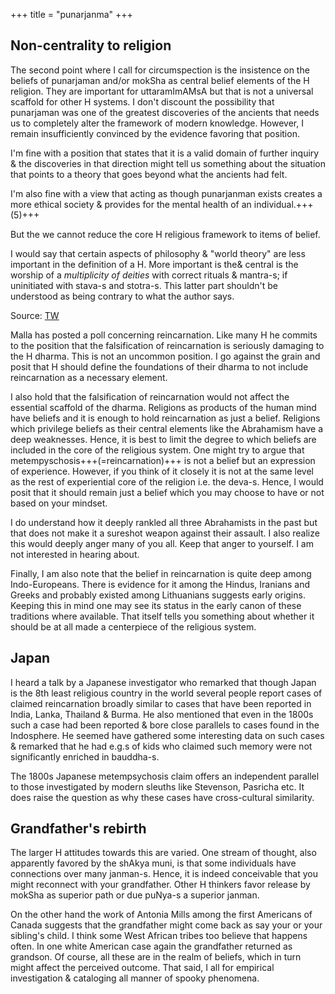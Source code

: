 +++
title = "punarjanma"
+++

## Non-centrality to religion
The second point where I call for circumspection is the insistence on the beliefs of punarjaman and/or mokSha as central belief elements of the H religion. They are important for uttaramImAMsA but that is not a universal scaffold for other H systems. I don't discount the possibility that punarjaman was one of the greatest discoveries of the ancients that needs us to completely alter the framework of modern knowledge. However, I remain insufficiently convinced by the evidence favoring that position.

I'm fine with a position that states that it is a valid domain of further inquiry & the discoveries in that direction might tell us something about the situation that points to a theory that goes beyond what the ancients had felt.

I'm also fine with a view that acting as though punarjanman exists creates a more ethical society & provides for the mental health of an individual.+++(5)+++

But the we cannot reduce the core H religious framework to items of belief.

I would say that certain aspects of philosophy & "world theory" are less important in the definition of a H. More important is the& central is the worship of a *multiplicity of deities* with correct rituals & mantra-s; if uninitiated with stava-s and stotra-s. This latter part shouldn't be understood as being contrary to what the author says.

Source: [TW](https://unrollthread.com/t/1059287326319362048/)

Malla has posted a poll concerning reincarnation. Like many H he commits to the position that the falsification of reincarnation is seriously damaging to the H dharma. This is not an uncommon position. I go against the grain and posit that H should define the foundations of their dharma to not include reincarnation as a necessary element. 

I also hold that the falsification of reincarnation would not affect the essential scaffold of the dharma. Religions as products of the human mind have beliefs and it is enough to hold reincarnation as just a belief. Religions which privilege beliefs as their central elements like the Abrahamism have a deep weaknesses. Hence, it is best to limit the degree to which beliefs are included in the core of the religious system. One might try to argue that metempyschosis+++(=reincarnation)+++ is not a belief but an expression of experience. However, if you think of it closely it is not at the same level as the rest of experiential core of the religion i.e. the deva-s. Hence, I would posit that it should remain just a belief which you may choose to have or not based on your mindset. 

I do understand how it deeply rankled all three Abrahamists in the past but that does not make it a sureshot weapon against their assault. I also realize this would deeply anger many of you all. Keep that anger to yourself. I am not interested in hearing about. 

Finally, I am also note that the belief in reincarnation is quite deep among Indo-Europeans. There is evidence for it among the Hindus, Iranians and Greeks and probably existed among Lithuanians suggests early origins. Keeping this in mind one may see its status in the early canon of these traditions where available. That itself tells you something about whether it should be at all made a centerpiece of the religious system.


## Japan
I heard a talk by a Japanese investigator who remarked that though Japan is the 8th least religious country in the world several people report cases of claimed reincarnation broadly similar to cases that have been reported in India, Lanka, Thailand & Burma. He also mentioned that even in the 1800s such a case had been reported & bore close parallels to cases found in the Indosphere. He seemed have gathered some interesting data on such cases & remarked that he had e.g.s of kids who claimed such memory were not significantly enriched in bauddha-s.

The 1800s Japanese metempsychosis claim offers an independent parallel to those investigated by modern sleuths like Stevenson, Pasricha etc. It does raise the question as why these cases have cross-cultural similarity. 

## Grandfather's rebirth
The larger H attitudes towards this are varied. One stream of thought, also apparently favored by the shAkya muni, is that some individuals have connections over many janman-s. Hence, it is indeed conceivable that you might reconnect with your grandfather. Other H thinkers favor release by mokSha as superior path or due puNya-s a superior janman. 

On the other hand the work of Antonia Mills among the first Americans of Canada suggests that the grandfather might come back as say your or your sibling's child. I think some West African tribes too believe that happens often. In one white American case again the grandfather returned as grandson. Of course, all these are in the realm of beliefs, which in turn might affect the perceived outcome. That said, I all for empirical investigation & cataloging all manner of spooky phenomena.